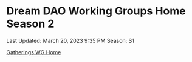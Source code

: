 # Dream DAO Working Groups Home Season 2

Last Updated: March 20, 2023 9:35 PM
Season: S1

[Gatherings WG Home](Dream%20DAO%20Working%20Groups%20Home%20Season%202%20330ee854a7e3420b8dd7af805ab68b21/Gatherings%20WG%20Home%203de12eec0b5e442e803acd51ad608cb0.md)
